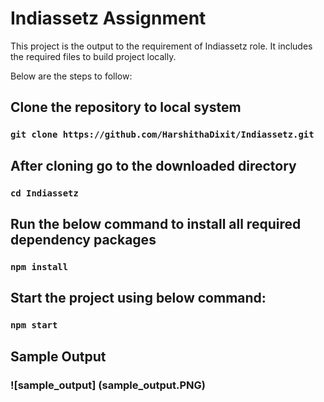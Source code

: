 # Indiassetz Assignment

This project is the output to the requirement of Indiassetz role. It includes the required files to build project locally.

Below are the steps to follow:

## Clone the repository to local system
### `git clone https://github.com/HarshithaDixit/Indiassetz.git`

## After cloning go to the downloaded directory
### `cd Indiassetz`

## Run the below command to install all required dependency packages
### `npm install`

## Start the project using below command:
### `npm start`

## Sample Output
### ![sample_output] (sample_output.PNG)
